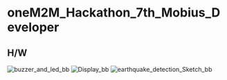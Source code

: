 # oneM2M_Hackathon_7th_Mobius_Developer

## H/W
![buzzer_and_led_bb](https://github.com/jeonsion/oneM2M_Hackathon_7th_Mobius_Developer/assets/57317636/b6a335bb-b47c-42aa-886b-9f2f13379e1a)
![Display_bb](https://github.com/jeonsion/oneM2M_Hackathon_7th_Mobius_Developer/assets/57317636/b748fbc6-f243-43e1-ad22-361188522a1e)
![earthquake_detection_Sketch_bb](https://github.com/jeonsion/oneM2M_Hackathon_7th_Mobius_Developer/assets/57317636/5d1126f8-a57d-41af-b013-6c230c2b0792)


